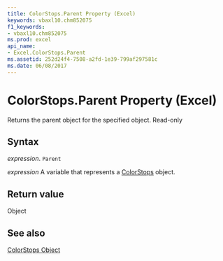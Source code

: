 ```yaml
---
title: ColorStops.Parent Property (Excel)
keywords: vbaxl10.chm852075
f1_keywords:
- vbaxl10.chm852075
ms.prod: excel
api_name:
- Excel.ColorStops.Parent
ms.assetid: 252d24f4-7508-a2fd-1e39-799af297581c
ms.date: 06/08/2017
---
```



# ColorStops.Parent Property (Excel)

Returns the parent object for the specified object. Read-only


## Syntax

 _expression_. `Parent`

 _expression_ A variable that represents a [ColorStops](Excel.ColorStops.md) object.


## Return value

Object


## See also


[ColorStops Object](Excel.ColorStops.md)

